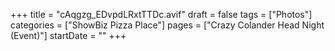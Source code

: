 +++
title = "cAqgzg_EDvpdLRxtTTDc.avif"
draft = false
tags = ["Photos"]
categories = ["ShowBiz Pizza Place"]
pages = ["Crazy Colander Head Night (Event)"]
startDate = ""
+++
